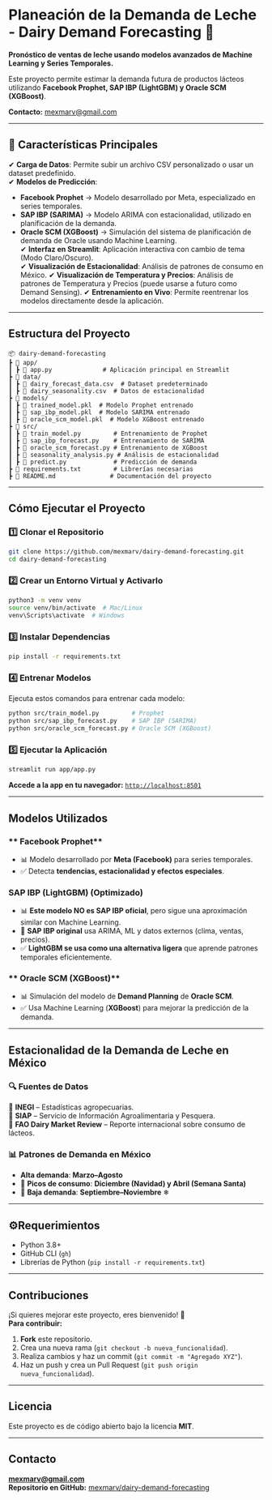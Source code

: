# Planeación de la Demanda de Leche - Dairy Demand Forecasting 🥛 

**Pronóstico de ventas de leche usando modelos avanzados de Machine Learning y Series Temporales.**  

Este proyecto permite estimar la demanda futura de productos lácteos utilizando **Facebook Prophet, SAP IBP (LightGBM) y Oracle SCM (XGBoost)**.  

**Contacto:** [mexmarv@gmail.com](mailto:mexmarv@gmail.com)  

---

## 🚀 **Características Principales**
✔ **Carga de Datos**: Permite subir un archivo CSV personalizado o usar un dataset predefinido.  
✔ **Modelos de Predicción**:  
  - **Facebook Prophet** → Modelo desarrollado por Meta, especializado en series temporales.  
  - **SAP IBP (SARIMA)** → Modelo ARIMA con estacionalidad, utilizado en planificación de la demanda.  
  - **Oracle SCM (XGBoost)** → Simulación del sistema de planificación de demanda de Oracle usando Machine Learning.  
✔ **Interfaz en Streamlit**: Aplicación interactiva con cambio de tema (Modo Claro/Oscuro).  
✔ **Visualización de Estacionalidad**: Análisis de patrones de consumo en México.
✔ **Visualización de Temperatura y Precios**: Análisis de patrones de Temperatura y Precios (puede usarse a futuro como Demand Sensing).
✔ **Entrenamiento en Vivo**: Permite reentrenar los modelos directamente desde la aplicación.  

---

## **Estructura del Proyecto**
```
📦 dairy-demand-forecasting  
┣ 📂 app/  
┃ ┣ 📜 app.py              # Aplicación principal en Streamlit  
┣ 📂 data/  
┃ ┣ 📜 dairy_forecast_data.csv  # Dataset predeterminado  
┃ ┣ 📜 dairy_seasonality.csv  # Datos de estacionalidad  
┣ 📂 models/  
┃ ┣ 📜 trained_model.pkl  # Modelo Prophet entrenado  
┃ ┣ 📜 sap_ibp_model.pkl  # Modelo SARIMA entrenado  
┃ ┣ 📜 oracle_scm_model.pkl  # Modelo XGBoost entrenado  
┣ 📂 src/  
┃ ┣ 📜 train_model.py         # Entrenamiento de Prophet  
┃ ┣ 📜 sap_ibp_forecast.py    # Entrenamiento de SARIMA  
┃ ┣ 📜 oracle_scm_forecast.py # Entrenamiento de XGBoost  
┃ ┣ 📜 seasonality_analysis.py # Análisis de estacionalidad  
┃ ┣ 📜 predict.py             # Predicción de demanda  
┣ 📜 requirements.txt         # Librerías necesarias  
┣ 📜 README.md               # Documentación del proyecto  
```

---

## **Cómo Ejecutar el Proyecto**
### **1️⃣ Clonar el Repositorio**
```bash
git clone https://github.com/mexmarv/dairy-demand-forecasting.git
cd dairy-demand-forecasting
```

### **2️⃣ Crear un Entorno Virtual y Activarlo**
```bash
python3 -m venv venv
source venv/bin/activate  # Mac/Linux
venv\Scripts\activate  # Windows
```

### **3️⃣ Instalar Dependencias**
```bash
pip install -r requirements.txt
```

### **4️⃣ Entrenar Modelos**
Ejecuta estos comandos para entrenar cada modelo:
```bash
python src/train_model.py         # Prophet  
python src/sap_ibp_forecast.py    # SAP IBP (SARIMA)  
python src/oracle_scm_forecast.py # Oracle SCM (XGBoost)  
```

### **5️⃣ Ejecutar la Aplicación**
```bash
streamlit run app/app.py
```
**Accede a la app en tu navegador:** [`http://localhost:8501`](http://localhost:8501)  

---

## **Modelos Utilizados**
### ** Facebook Prophet**
- 📊 Modelo desarrollado por **Meta (Facebook)** para series temporales.  
- ✅ Detecta **tendencias, estacionalidad y efectos especiales**.  

### **SAP IBP (LightGBM) (Optimizado)**
- 📊 **Este modelo NO es SAP IBP oficial**, pero sigue una aproximación similar con Machine Learning.  
- 📌 **SAP IBP original** usa ARIMA, ML y datos externos (clima, ventas, precios).  
- ✅ **LightGBM se usa como una alternativa ligera** que aprende patrones temporales eficientemente.  
 

### ** Oracle SCM (XGBoost)**
- 📊 Simulación del modelo de **Demand Planning** de **Oracle SCM**.  
- ✅ Usa Machine Learning (**XGBoost**) para mejorar la predicción de la demanda.  

---

##  **Estacionalidad de la Demanda de Leche en México**
### 🔍 **Fuentes de Datos**
📌 **INEGI** – Estadísticas agropecuarias.  
📌 **SIAP** – Servicio de Información Agroalimentaria y Pesquera.  
📌 **FAO Dairy Market Review** – Reporte internacional sobre consumo de lácteos.  

### **📊 Patrones de Demanda en México**
- **Alta demanda**: **Marzo–Agosto**   
- 🔹 **Picos de consumo**: **Diciembre (Navidad) y Abril (Semana Santa)**   
- 🔻 **Baja demanda**: **Septiembre–Noviembre** ❄  

---

## ⚙**Requerimientos**
- Python 3.8+
- GitHub CLI (`gh`)
- Librerías de Python (`pip install -r requirements.txt`)

---

## **Contribuciones**
¡Si quieres mejorar este proyecto, eres bienvenido! 🚀  
 **Para contribuir:**  
1. **Fork** este repositorio.  
2. Crea una nueva rama (`git checkout -b nueva_funcionalidad`).  
3. Realiza cambios y haz un commit (`git commit -m "Agregado XYZ"`).  
4. Haz un push y crea un Pull Request (`git push origin nueva_funcionalidad`).  

---

##  **Licencia**
Este proyecto es de código abierto bajo la licencia **MIT**.  

---

## **Contacto**
**[mexmarv@gmail.com](mailto:mexmarv@gmail.com)**  
**Repositorio en GitHub:** [mexmarv/dairy-demand-forecasting](https://github.com/mexmarv/dairy-demand-forecasting)  

